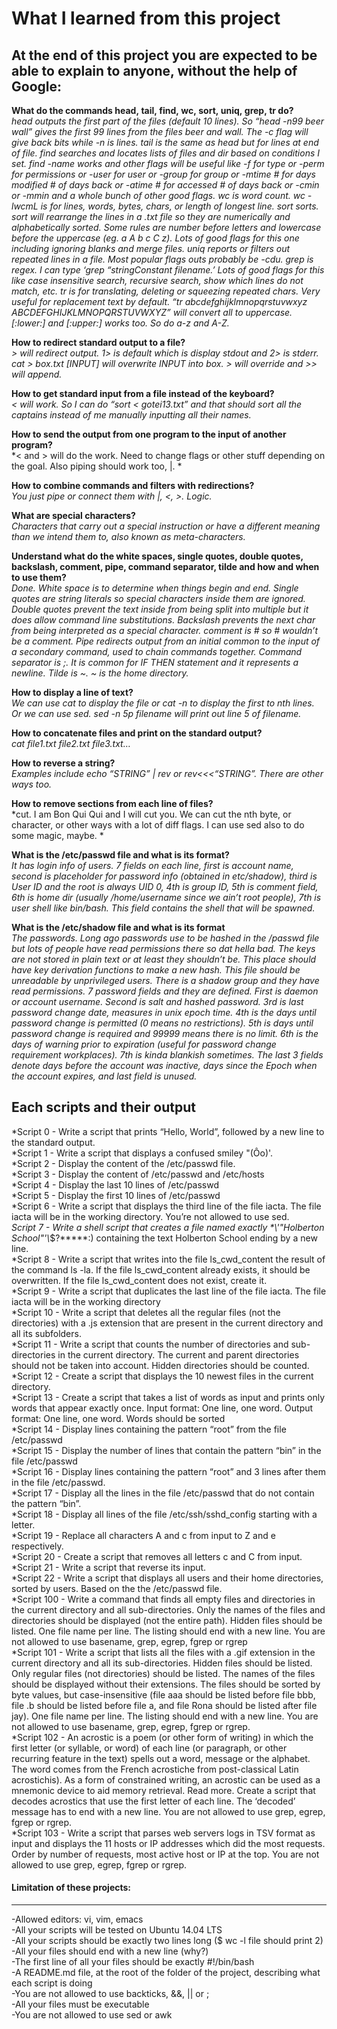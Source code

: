 # What I learned from this project  
At the end of this project you are expected to be able to explain to anyone, without the help of Google:  
---

**What do the commands head, tail, find, wc, sort, uniq, grep, tr do?**  
*head outputs the first part of the files (default 10 lines). So “head -n99 beer wall” gives the first 99 lines from the files beer and wall. The -c flag will give back bits while -n is lines. tail is the same as head but for lines at end of file. find searches and locates lists of files and dir based on conditions I set. find <path> -name <filename> works and other flags will be useful like -f for type or -perm for permissions or -user for user or -group for group or -mtime # for days modified # of days back or -atime # for accessed # of days back or -cmin or -mmin and a whole bunch of other good flags. wc is word count. wc -lwcmL is for lines, words, bytes, chars, or length of longest line. sort sorts. sort will rearrange the lines in a .txt file so they are numerically and alphabetically sorted. Some rules are number before letters and lowercase before the uppercase (eg. a A b c C z). Lots of good flags for this one including ignoring blanks and merge files. uniq reports or filters out repeated lines in a file. Most popular flags outs probably be -cdu. grep is regex. I can type ‘grep “stringConstant filename.’ Lots of good flags for this like case insensitive search, recursive search, show which lines do not match, etc. tr is for translating, deleting or squeezing repeated chars. Very useful for replacement text by default. “tr abcdefghijklmnopqrstuvwxyz ABCDEFGHIJKLMNOPQRSTUVWXYZ” will convert all to uppercase. [:lower:] and [:upper:] works too. So do a-z and A-Z.*  
  
**How to redirect standard output to a file?**  
*> will redirect output. 1> is default which is display stdout and 2> is stderr. cat > box.txt [INPUT] will overwrite INPUT into box. > will override and >> will append.*  

**How to get standard input from a file instead of the keyboard?**  
*< will work. So I can do “sort < gotei13.txt” and that should sort all the captains instead of me manually inputting all their names.*  

**How to send the output from one program to the input of another program?**  
*< and > will do the work. Need to change flags or other stuff depending on the goal. Also piping should work too, |. *  

**How to combine commands and filters with redirections?**  
*You just pipe or connect them with |, <, >. Logic.*  

**What are special characters?**  
*Characters that carry out a special instruction or have a different meaning than we intend them to, also known as meta-characters.*  

**Understand what do the white spaces, single quotes, double quotes, backslash, comment, pipe, command separator, tilde and how and when to use them?**  
*Done. White space is to determine when things begin and end. Single quotes are string literals so special characters inside them are ignored. Double quotes prevent the text inside from being split into multiple but it does allow command line substitutions. Backslash prevents the next char from being interpreted as a special character. comment is # so \# wouldn’t be a comment. Pipe redirects output from an initial common to the input of a secondary command, used to chain commands together. Command separator is ;. It is common for IF THEN statement and it represents a newline. Tilde is ~. ~ is the home directory.*  

**How to display a line of text?**  
*We can use cat to display the file or cat -n to display the first to nth lines. Or we can use sed. sed -n 5p filename will print out line 5 of filename.*  

**How to concatenate files and print on the standard output?**  
*cat file1.txt file2.txt file3.txt…*  

**How to reverse a string?**  
*Examples include echo “STRING” | rev or rev<<<“STRING”. There are other ways too.*  

**How to remove sections from each line of files?**  
*cut. I am Bon Qui Qui and I will cut you. We can cut the nth byte, or character, or other ways with a lot of diff flags. I can use sed also to do some magic, maybe. *  

**What is the /etc/passwd file and what is its format?**  
*It has login info of users. 7 fields on each line, first is account name, second is placeholder for password info (obtained in etc/shadow), third is User ID and the root is always UID 0, 4th is group ID, 5th is comment field, 6th is home dir (usually /home/username since we ain’t root people), 7th is user shell like bin/bash. This field contains the shell that will be spawned.*  

**What is the /etc/shadow file and what is its format**  
*The passwords. Long ago passwords use to be hashed in the /passwd file but lots of people have read permissions there so dat hella bad. The keys are not stored in plain text or at least they shouldn’t be. This place should have key derivation functions to make a new hash. This file should be unreadable by unprivileged users. There is a shadow group and they have read permissions. 7 password fields and they are defined. First is daemon or account username. Second is salt and hashed password. 3rd is last password change date, measures in unix epoch time. 4th is the days until password change is permitted (0 means no restrictions). 5th is days until password change is required and 99999 means there is no limit. 6th is the days of warning prior to expiration (useful for password change requirement workplaces). 7th is kinda blankish sometimes. The last 3 fields denote days before the account was inactive, days since the Epoch when the account expires, and last field is unused.*  


## Each scripts and their output  
*Script 0 - Write a script that prints “Hello, World”, followed by a new line to the standard output.   
*Script 1 - Write a script that displays a confused smiley "(Ôo)'.  
*Script 2 - Display the content of the /etc/passwd file.  
*Script 3 - Display the content of /etc/passwd and /etc/hosts  
*Script 4 - Display the last 10 lines of /etc/passwd  
*Script 5 - Display the first 10 lines of /etc/passwd  
*Script 6 - Write a script that displays the third line of the file iacta. The file iacta will be in the working directory. You’re not allowed to use sed.  
*Script 7 - Write a shell script that creates a file named exactly \*\\'"Holberton School"\'\\*$\?\*\*\*\*\*:) containing the text Holberton School ending by a new line.   
*Script 8 - Write a script that writes into the file ls_cwd_content the result of the command ls -la. If the file ls_cwd_content already exists, it should be overwritten. If the file ls_cwd_content does not exist, create it.   
*Script 9 - Write a script that duplicates the last line of the file iacta. The file iacta will be in the working directory  
*Script 10 - Write a script that deletes all the regular files (not the directories) with a .js extension that are present in the current directory and all its subfolders.   
*Script 11 - Write a script that counts the number of directories and sub-directories in the current directory. The current and parent directories should not be taken into account. Hidden directories should be counted.  
*Script 12 - Create a script that displays the 10 newest files in the current directory.  
*Script 13 - Create a script that takes a list of words as input and prints only words that appear exactly once. Input   format: One line, one word. Output format: One line, one word. Words should be sorted   
*Script 14 - Display lines containing the pattern “root” from the file /etc/passwd  
*Script 15 - Display the number of lines that contain the pattern “bin” in the file /etc/passwd  
*Script 16 - Display lines containing the pattern “root” and 3 lines after them in the file /etc/passwd.  
*Script 17 - Display all the lines in the file /etc/passwd that do not contain the pattern “bin”.  
*Script 18 - Display all lines of the file /etc/ssh/sshd_config starting with a letter.  
*Script 19 - Replace all characters A and c from input to Z and e respectively.  
*Script 20 - Create a script that removes all letters c and C from input.  
*Script 21 - Write a script that reverse its input.  
*Script 22 - Write a script that displays all users and their home directories, sorted by users. Based on the the /etc/passwd file.   
*Script 100 - Write a command that finds all empty files and directories in the current directory and all sub-directories. Only the names of the files and directories should be displayed (not the entire path). Hidden files should be listed. One file name per line. The listing should end with a new line. You are not allowed to use basename, grep, egrep, fgrep or rgrep  
*Script 101 - Write a script that lists all the files with a .gif extension in the current directory and all its sub-directories. Hidden files should be listed. Only regular files (not directories) should be listed. The names of the files should be displayed without their extensions. The files should be sorted by byte values, but case-insensitive (file aaa should be listed before file bbb, file .b should be listed before file a, and file Rona should be listed after file jay). One file name per line. The listing should end with a new line. You are not allowed to use basename, grep, egrep, fgrep or rgrep.  
*Script 102 - An acrostic is a poem (or other form of writing) in which the first letter (or syllable, or word) of each line (or paragraph, or other recurring feature in the text) spells out a word, message or the alphabet. The word comes from the French acrostiche from post-classical Latin acrostichis). As a form of constrained writing, an acrostic can be used as a mnemonic device to aid memory retrieval. Read more. Create a script that decodes acrostics that use the first letter of each line. The ‘decoded’ message has to end with a new line. You are not allowed to use grep, egrep, fgrep or rgrep.  
*Script 103 - Write a script that parses web servers logs in TSV format as input and displays the 11 hosts or IP addresses which did the most requests. Order by number of requests, most active host or IP at the top. You are not allowed to use grep, egrep, fgrep or rgrep.  


#### Limitation of these projects:  
___
-Allowed editors: vi, vim, emacs  
-All your scripts will be tested on Ubuntu 14.04 LTS  
-All your scripts should be exactly two lines long ($ wc -l file should print 2)  
-All your files should end with a new line (why?)  
-The first line of all your files should be exactly #!/bin/bash  
-A README.md file, at the root of the folder of the project, describing what each script is doing  
-You are not allowed to use backticks, &&, || or ;  
-All your files must be executable  
-You are not allowed to use sed or awk  
